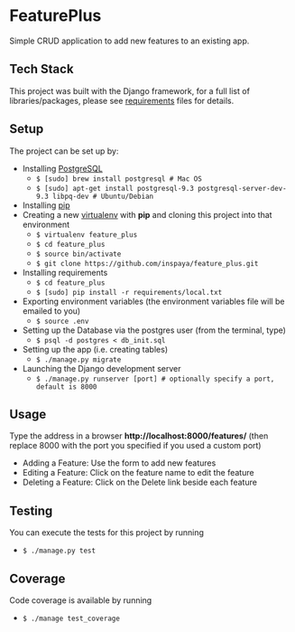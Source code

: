 FeaturePlus
============
Simple CRUD application to add new features to an existing app.

Tech Stack
----------
This project was built with the Django framework, for a full list of libraries/packages,
please see [requirements](https://github.com/inspaya/feature_plus/tree/develop/requirements) files for details.

Setup
-----
The project can be set up by:
* Installing [PostgreSQL](http://www.postgresql.org/download/linux/ubuntu/) 
  * ```$ [sudo] brew install postgresql # Mac OS```
  * ```$ [sudo] apt-get install postgresql-9.3 postgresql-server-dev-9.3 libpq-dev # Ubuntu/Debian```
* Installing [pip](http://pip.readthedocs.org/en/latest/installing.html)
* Creating a new [virtualenv](http://virtualenv.readthedocs.org/en/latest/installation.html)
with **pip** and cloning this project into that environment
  * ```$ virtualenv feature_plus```
  * ```$ cd feature_plus```
  * ```$ source bin/activate```
  * ```$ git clone https://github.com/inspaya/feature_plus.git```
* Installing requirements
  * ```$ cd feature_plus```
  * ```$ [sudo] pip install -r requirements/local.txt```
* Exporting environment variables (the environment variables file will be emailed to you)
  * ```$ source .env```
* Setting up the Database via the postgres user (from the terminal, type)
  * ```$ psql -d postgres < db_init.sql```
* Setting up the app (i.e. creating tables) 
  * ```$ ./manage.py migrate```
* Launching the Django development server
  * ```$ ./manage.py runserver [port] # optionally specify a port, default is 8000```

Usage
-----
Type the address in a browser **http://localhost:8000/features/** (then replace 8000 with the port you specified
if you used a custom port)
* Adding a Feature: Use the form to add new features
* Editing a Feature: Click on the feature name to edit the feature
* Deleting a Feature: Click on the Delete link beside each feature

Testing
-------
You can execute the tests for this project by running 
  * ```$ ./manage.py test```

Coverage
--------
Code coverage is available by running
  * ```$ ./manage test_coverage```
